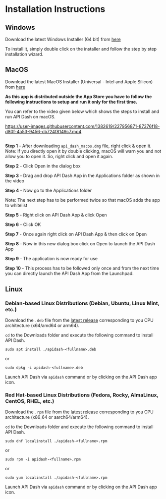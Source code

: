 # Installation Instructions

## Windows 
Download the latest Windows Installer (64 bit) from [here](https://github.com/foss42/api-dash/releases/latest)

To install it, simply double click on the installer and follow the step by step installation wizard.

## MacOS

Download the latest MacOS Installer (Universal - Intel and Apple Silicon) from [here](https://github.com/foss42/api-dash/releases/latest)

**As this app is distributed outside the App Store you have to follow the following instructions to setup and run it only for the first time.**

You can refer to the video given below which shows the steps to install and run API Dash on macOS.

https://user-images.githubusercontent.com/1382619/227956871-87376f18-d80f-4a53-9456-cb724f8149c7.mp4


##


**Step 1** - After downloading `api_dash_macos.dmg` file, right click & open it.  
Note: If you directly open it by double clicking, macOS will warn you and not allow you to open it. So, right click and open it again.

**Step 2** - Click Open in the dialog box

**Step 3** - Drag and drop API Dash App in the Applications folder as shown in the video

**Step 4** - Now go to the Applications folder

Note: The next step has to be performed twice so that macOS adds the app to whitelist

**Step 5** - Right click on API Dash App & click Open

**Step 6** - Click OK

**Step 7** - Once again right click on API Dash App & then click on Open

**Step 8** - Now in this new dialog box click on Open to launch the API Dash App

**Step 9** - The application is now ready for use 

**Step 10** - This process has to be followed only once and from the next time you can directly launch the API Dash App from the Launchpad.

## Linux

### Debian-based Linux Distributions (Debian, Ubuntu, Linux Mint, etc.)

Download the `.deb` file from the [latest release](https://github.com/foss42/api-dash/releases/latest) corresponding to you CPU architecture (x64/amd64 or arm64).

`cd` to the Downloads folder and execute the following command to install API Dash.

```
sudo apt install ./apidash-<fullname>.deb
```

or

```
sudo dpkg -i apidash-<fullname>.deb
```

Launch API Dash via `apidash` command or by clicking on the API Dash app icon.

### Red Hat-based Linux Distributions (Fedora, Rocky, AlmaLinux, CentOS, RHEL, etc.)

Download the `.rpm` file from the [latest release](https://github.com/foss42/api-dash/releases/latest) corresponding to you CPU architecture (x86_64 or aarch64/arm64).

`cd` to the Downloads folder and execute the following command to install API Dash.

```
sudo dnf localinstall ./apidash-<fullname>.rpm
```

or

```
sudo rpm -i apidash-<fullname>.rpm
```

or

```
sudo yum localinstall ./apidash-<fullname>.rpm
```

Launch API Dash via `apidash` command or by clicking on the API Dash app icon.
